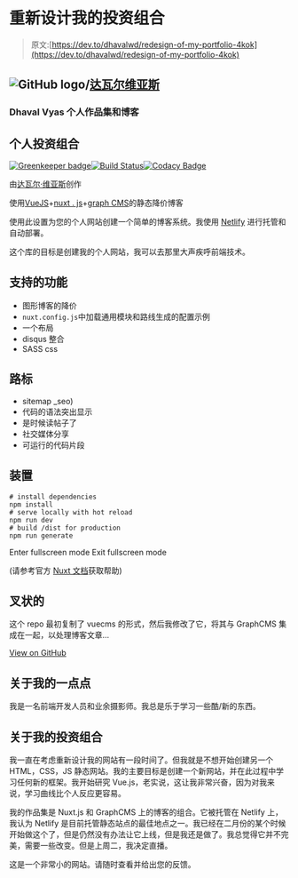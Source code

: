 # 重新设计我的投资组合

> 原文:[https://dev.to/dhavalwd/redesign-of-my-portfolio-4kok](https://dev.to/dhavalwd/redesign-of-my-portfolio-4kok)

## ![GitHub logo](../Images/292a238c61c5611a7f4d07a21d9e8e0a.png)/[达瓦尔维亚斯](https://github.com/dhavalwd/dhavalvyas)

### Dhaval Vyas 个人作品集和博客

<article class="markdown-body entry-content container-lg" itemprop="text">

# 个人投资组合

[![Greenkeeper badge](../Images/65d1865f98416b37c4a14b2442026b93.png)](https://greenkeeper.io/)[![Build Status](../Images/32b33e23b65130b1b834070402ac5a81.png)](https://travis-ci.com/dhavalwd/dhavalvyas)[![Codacy Badge](../Images/e86de7845ef1a247700d1b757d2652c7.png)](https://www.codacy.com/project/dhavalwd/dhavalvyas/dashboard?utm_source=github.com&utm_medium=referral&utm_content=dhavalwd/dhavalvyas&utm_campaign=Badge_Grade_Dashboard)

由[达瓦尔·维亚斯](https://dhavalvyas.me)创作

使用[VueJS](https://vuejs.org/)+[nuxt . js](https://nuxtjs.org/)+[graph CMS](https://graphcms.com/)的静态降价博客

使用此设置为您的个人网站创建一个简单的博客系统。我使用 [Netlify](https://www.netlify.com/) 进行托管和自动部署。

这个库的目标是创建我的个人网站，我可以去那里大声疾呼前端技术。

## 支持的功能

*   图形博客的降价
*   `nuxt.config.js`中加载通用模块和路线生成的配置示例
*   一个布局
*   disqus 整合
*   SASS css

## 路标

*   sitemap _seo)
*   代码的语法突出显示
*   是时候读帖子了
*   社交媒体分享
*   可运行的代码片段

## 装置

```
# install dependencies
npm install
# serve locally with hot reload 
npm run dev
# build /dist for production 
npm run generate

```

Enter fullscreen mode Exit fullscreen mode

(请参考官方 [Nuxt 文档](https://nuxtjs.org)获取帮助)

## 叉状的

这个 repo 最初复制了 vuecms 的形式，然后我修改了它，将其与 GraphCMS 集成在一起，以处理博客文章…

</article>

[View on GitHub](https://github.com/dhavalwd/dhavalvyas)

## 关于我的一点点

我是一名前端开发人员和业余摄影师。我总是乐于学习一些酷/新的东西。

## 关于我的投资组合

我一直在考虑重新设计我的网站有一段时间了。但我就是不想开始创建另一个 HTML，CSS，JS 静态网站。我的主要目标是创建一个新网站，并在此过程中学习任何新的框架。我开始研究 Vue.js，老实说，这让我非常兴奋，因为对我来说，学习曲线比个人反应更容易。

我的作品集是 Nuxt.js 和 GraphCMS 上的博客的组合。它被托管在 Netlify 上，我认为 Netlify 是目前托管静态站点的最佳地点之一。我已经在二月份的某个时候开始做这个了，但是仍然没有办法让它上线，但是我还是做了。我总觉得它并不完美，需要一些改变。但是上周二，我决定直播。

这是一个非常小的网站。请随时查看并给出您的反馈。